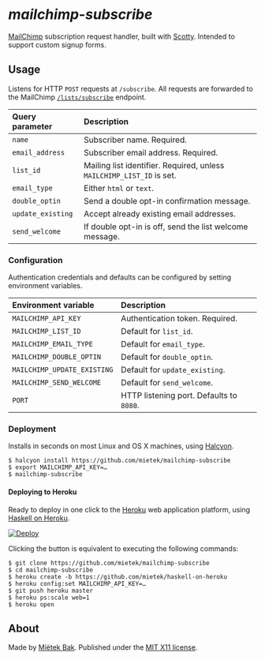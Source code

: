 _mailchimp-subscribe_
=====================

[MailChimp](http://mailchimp.com/) subscription request handler, built with [Scotty](https://github.com/scotty-web/scotty).  Intended to support custom signup forms.


Usage
-----

Listens for HTTP `POST` requests at `/subscribe`.  All requests are forwarded to the MailChimp [`/lists/subscribe`](https://apidocs.mailchimp.com/api/2.0/lists/subscribe.php) endpoint.

| Query parameter   | Description
| :---------------- | :----------
| `name`            | Subscriber name.  Required.
| `email_address`   | Subscriber email address.  Required.
| `list_id`         | Mailing list identifier.  Required, unless `MAILCHIMP_LIST_ID` is set.
| `email_type`      | Either `html` or `text`.
| `double_optin`    | Send a double opt-in confirmation message.
| `update_existing` | Accept already existing email addresses.
| `send_welcome`    | If double opt-in is off, send the list welcome message.


### Configuration

Authentication credentials and defaults can be configured by setting environment variables.

| Environment variable        | Description
| :-------------------------- | :----------
| `MAILCHIMP_API_KEY`         | Authentication token.  Required.
| `MAILCHIMP_LIST_ID`         | Default for `list_id`.
| `MAILCHIMP_EMAIL_TYPE`      | Default for `email_type`.
| `MAILCHIMP_DOUBLE_OPTIN`    | Default for `double_optin`.
| `MAILCHIMP_UPDATE_EXISTING` | Default for `update_existing`.
| `MAILCHIMP_SEND_WELCOME`    | Default for `send_welcome`.
| `PORT`                      | HTTP listening port.  Defaults to `8080`.


### Deployment

Installs in seconds on most Linux and OS X machines, using [Halcyon](https://halcyon.sh/).

```
$ halcyon install https://github.com/mietek/mailchimp-subscribe
$ export MAILCHIMP_API_KEY=…
$ mailchimp-subscribe
```


#### Deploying to Heroku

Ready to deploy in one click to the [Heroku](https://heroku.com/) web application platform, using [Haskell on Heroku](https://haskellonheroku.com/).

[![Deploy](https://www.herokucdn.com/deploy/button.svg)](https://heroku.com/deploy?template=https://github.com/mietek/mailchimp-subscribe)

Clicking the button is equivalent to executing the following commands:

```
$ git clone https://github.com/mietek/mailchimp-subscribe
$ cd mailchimp-subscribe
$ heroku create -b https://github.com/mietek/haskell-on-heroku
$ heroku config:set MAILCHIMP_API_KEY=…
$ git push heroku master
$ heroku ps:scale web=1
$ heroku open
```


About
-----

Made by [Miëtek Bak](https://mietek.io/).  Published under the [MIT X11 license](https://mietek.io/license/).
